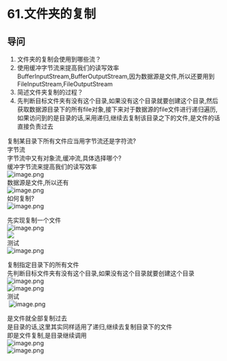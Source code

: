 # 61.文件夹的复制

<a name="cPRdN"></a>
## 导问
1. 文件夹的复制会使用到哪些流？
  1. 使用缓冲字节流来提高我们的读写效率BufferInputStream,BufferOutputStream,因为数据源是文件,所以还要用到FileInputStream,FileOutputStream
2. 简述文件夹复制的过程？
  1. 先判断目标文件夹有没有这个目录,如果没有这个目录就要创建这个目录,然后获取数据源目录下的所有file对象,接下来对于数据源的file文件进行递归遍历,如果访问到的是目录的话,采用递归,继续去复制该目录之下的文件,是文件的话直接负责过去

复制某目录下所有文件应当用字节流还是字符流?<br />字节流<br />字节流中又有对象流,缓冲流,具体选择哪个?<br />缓冲字节流来提高我们的读写效率<br />![image.png](https://cdn.nlark.com/yuque/0/2019/png/349894/1560149272000-5e62f1a5-d546-4041-8619-4e128055eda1.png#align=left&display=inline&height=22&name=image.png&originHeight=43&originWidth=507&size=29897&status=done&width=253.5)<br />数据源是文件,所以还有<br />![image.png](https://cdn.nlark.com/yuque/0/2019/png/349894/1560149314476-5f3fbfa4-829f-4cf5-ba18-6b51b2e79565.png#align=left&display=inline&height=26&name=image.png&originHeight=52&originWidth=397&size=22169&status=done&width=198.5)<br />如何复制?<br />![image.png](https://cdn.nlark.com/yuque/0/2019/png/349894/1560149341314-95ecbe86-b4c8-4154-aa20-b6bc0472096f.png#align=left&display=inline&height=99&name=image.png&originHeight=198&originWidth=655&size=83893&status=done&width=327.5)

先实现复制一个文件<br />![image.png](https://cdn.nlark.com/yuque/0/2019/png/349894/1560149458647-e3c02104-b513-47f1-94e6-103b5bf4e699.png#align=left&display=inline&height=227&name=image.png&originHeight=453&originWidth=1062&size=373781&status=done&width=531)<br />![](https://cdn.nlark.com/yuque/0/2019/png/349894/1560149418833-bf23075a-af38-4852-bfc7-d08f70ff2b5f.png#align=left&display=inline&height=62&originHeight=124&originWidth=894&status=done&width=447)<br />测试<br />![image.png](https://cdn.nlark.com/yuque/0/2019/png/349894/1560149517487-85a6f1d0-a199-4468-8ff4-297adcbf804f.png#align=left&display=inline&height=88&name=image.png&originHeight=175&originWidth=795&size=166349&status=done&width=397.5)

复制指定目录下的所有文件<br />先判断目标文件夹有没有这个目录,如果没有这个目录就要创建这个目录<br />![image.png](https://cdn.nlark.com/yuque/0/2019/png/349894/1560149770160-93048325-8baa-41ab-8518-69bf374fc760.png#align=left&display=inline&height=181&name=image.png&originHeight=361&originWidth=1065&size=384061&status=done&width=532.5)<br />![image.png](https://cdn.nlark.com/yuque/0/2019/png/349894/1560149733208-8249190a-6876-40d5-be5c-a11302dad9af.png#align=left&display=inline&height=62&name=image.png&originHeight=124&originWidth=1114&size=149117&status=done&width=557)<br />测试<br /> ![image.png](https://cdn.nlark.com/yuque/0/2019/png/349894/1560149816060-325bece0-3524-46e2-b4a6-b2ec4ffcc45d.png#align=left&display=inline&height=167&name=image.png&originHeight=333&originWidth=873&size=306466&status=done&width=436.5)

是文件就全部复制过去<br />是目录的话,这里其实同样适用了递归,继续去复制目录下的文件<br />即是文件复制,是目录继续调用<br />![image.png](https://cdn.nlark.com/yuque/0/2019/png/349894/1560149931163-8d32f4c0-c214-44f3-bf4b-10f37fbe976a.png#align=left&display=inline&height=64&name=image.png&originHeight=127&originWidth=854&size=101241&status=done&width=427)<br />![image.png](https://cdn.nlark.com/yuque/0/2019/png/349894/1560149924938-9b4c78d8-1650-450e-b3c5-09a7f3e0eb53.png#align=left&display=inline&height=27&name=image.png&originHeight=54&originWidth=1133&size=86950&status=done&width=566.5)
